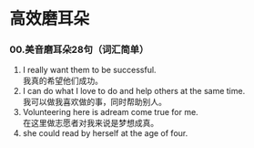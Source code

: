 # 高效磨耳朵

### 00.美音磨耳朵28句（词汇简单）

1. I really want them to be successful.\
   我真的希望他们成功。
2. I can do what I love to do and help others at the same time.\
   我可以做我喜欢做的事，同时帮助别人。
3. Volunteering here is adream come true for me. \
   在这里做志愿者对我来说是梦想成真。
4. she could read by herself at the age of four.
